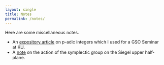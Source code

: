 ```yaml
---
layout: single
title: Notes
permalink: /notes/
---
```

Here are some miscellaneous notes.

- An [expository article](../assets/p_adic_art.pdf) on p-adic integers which I used for a GSO Seminar at KU.
- A [note](../assets/spnr.pdf) on the action of the symplectic group on the Siegel upper half-plane.
